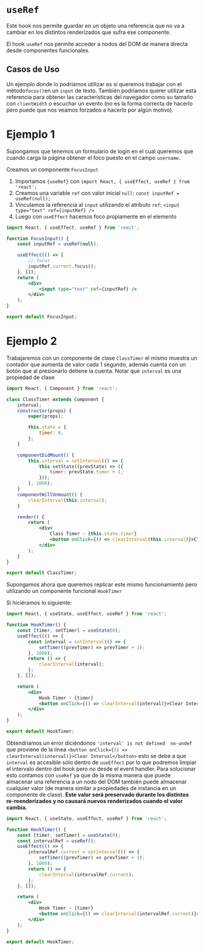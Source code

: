 # `useRef`
Este hook nos permite guardar en un objeto una referencia que no va a cambiar en los distintos renderizados que sufra ese componente. 

El hook `useRef` nos permite acceder a nodos del DOM de manera directa desde componentes funcionales. 

## Casos de Uso

Un ejemplo donde lo podríamos utilizar es si queremos trabajar con el método`focus()`en un `input` de texto. También podríamos querer utilizar esta referencia para obtener las características del navegador como su tamaño con `clientWidth` o escuchar un evento (no es la forma correcta de hacerlo pero puede que nos veamos forzados a hacerlo por algún motivo).

# Ejemplo 1
Supongamos que tenemos un formulario de login en el cual queremos que cuando carga la página obtener el foco puesto en el campo `username`.

Creamos un componente `FocusInput`
1. Importamos `{useRef}` con `import React, { useEffect, useRef } from 'react';`
2. Creamos una variable `ref` con valor inicial `null`: `const inputRef = useRef(null);`
3. Vinculamos la referencia al `input` utilizando el atributo `ref`: `<input type="text" ref={inputRef} />`
4. Luego con `useEffect` hacemos foco propiamente en el elemento

```jsx
import React, { useEffect, useRef } from 'react';

function FocusInput() {
	const inputRef = useRef(null);

	useEffect(() => {
		// focus
		inputRef.current.focus();
	}, []);
	return (
		<div>
			<input type="text" ref={inputRef} />
		</div>
	);
}

export default FocusInput;

```

# Ejemplo 2
Trabajaremos con un componente de clase `ClassTimer` el mismo muestra un contador que aumenta de valor cada 1 segundo, además cuenta con un botón que al presionarlo detiene la cuenta.
Notar que `interval` es una propiedad de clase

```jsx
import React, { Component } from 'react';

class ClassTimer extends Component {
	interval;
	constructor(props) {
		super(props);

		this.state = {
			timer: 0,
		};
	}

	componentDidMount() {
		this.interval = setInterval(() => {
			this.setState((prevState) => ({
				timer: prevState.timer + 1,
			}));
		}, 1000);
	}
	componentWillUnmount() {
		clearInterval(this.interval);
	}

	render() {
		return (
			<div>
				Class Timer - {this.state.timer}
				<button onClick={() => clearInterval(this.interval)}>Clear Timer</button>
			</div>
		);
	}
}

export default ClassTimer;

```

Supongamos ahora que queremos replicar este mismo funcionamiento pero utilizando un componente funcional `HookTimer`

Si hiciéramos lo siguiente:
```jsx
import React, { useState, useEffect, useRef } from 'react';

function HookTimer() {
	const [timer, setTimer] = useState(0);
	useEffect(() => {
		const interval = setInterval(() => {
			setTimer((prevTimer) => prevTimer + 1);
		}, 1000);
		return () => {
			clearInterval(interval);
		};
	}, []);

	return (
		<div>
			Hook Timer - {timer}
			<button onClick={() => clearInterval(interval)}>Clear Interval</button>
		</div>
	);
}

export default HookTimer;

```
Obtendríamos un error diciéndonos `'interval' is not defined  no-undef` que proviene de la línea `<button onClick={() => clearInterval(interval)}>Clear Interval</button>` esto se debe a que `interval` es accesible sólo dentro de `useEffect` por lo que podremos limpiar el intervalo dentro del hook pero no desde el event handler.
Para solucionar esto contamos con `useRef` ya que de la misma manera que puede almacenar una referencia a un nodo del DOM también puede almacenar cualquier valor (de manera similar a propiedades de instancia en un componente de clase). **Este valor será preservado durante los distintos re-reenderizados y no causará nuevos renderizados cuando el valor cambia.**

```jsx
import React, { useState, useEffect, useRef } from 'react';

function HookTimer() {
	const [timer, setTimer] = useState(0);
	const intervalRef = useRef();
	useEffect(() => {
		intervalRef.current = setInterval(() => {
			setTimer((prevTimer) => prevTimer + 1);
		}, 1000);
		return () => {
			clearInterval(intervalRef.current);
		};
	}, []);

	return (
		<div>
			Hook Timer - {timer}
			<button onClick={() => clearInterval(intervalRef.current)}>Clear Interval</button>
		</div>
	);
}

export default HookTimer;
```